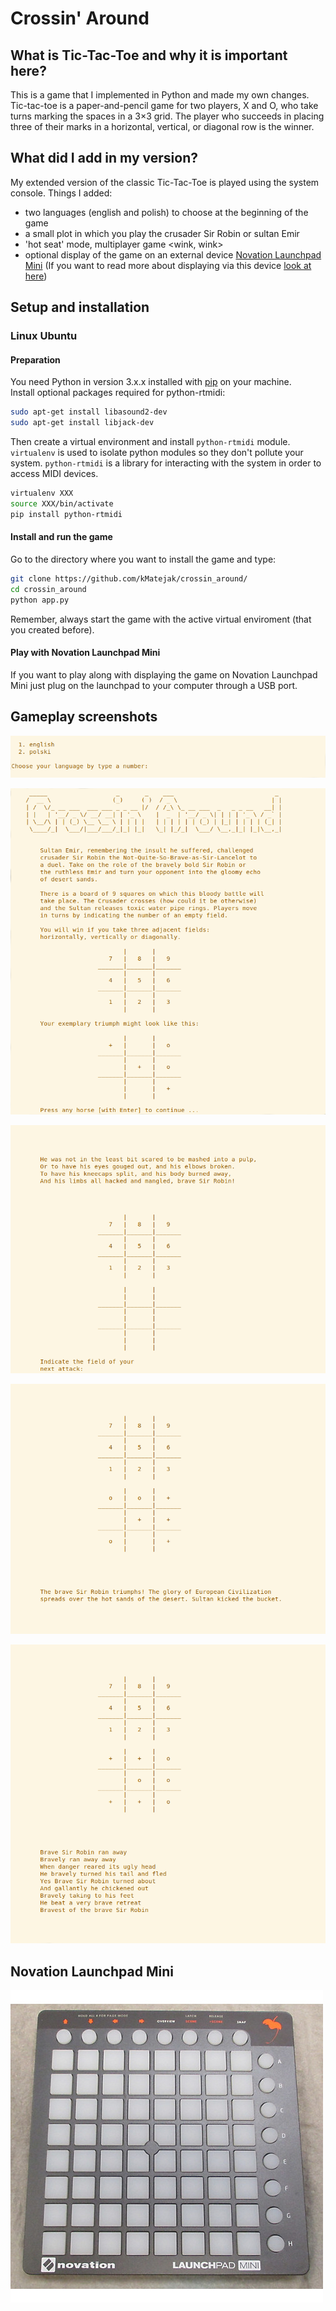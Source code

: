 # Crossin' Around
## What is Tic-Tac-Toe and why it is important here?  
This is a game that I implemented in Python and made my own changes. Tic-tac-toe is a paper-and-pencil game for two players, X and O, who take turns marking the spaces in a 3×3 grid. The player who succeeds in placing three of their marks in a horizontal, vertical, or diagonal row is the winner.
  
## What did I add in my version?  
My extended version of the classic Tic-Tac-Toe is played using the system console. Things I added:  
- two languages (english and polish) to choose at the beginning of the game  
- a small plot in which you play the crusader Sir Robin or sultan Emir  
- 'hot seat' mode, multiplayer game <wink, wink>  
- optional display of the game on an external device [Novation Launchpad Mini](https://novationmusic.com/launch/launchpad-mini) (If you want to read more about displaying via this device [look at here](https://github.com/maciejjankowski/launchpad-mini-starter))  

## Setup and installation  
### Linux Ubuntu  
#### Preparation  
You need Python in version 3.x.x installed with [pip](https://pip.pypa.io/en/stable/) on your machine.  
Install optional packages required for python-rtmidi:
```bash
sudo apt-get install libasound2-dev
sudo apt-get install libjack-dev
```
Then create a virtual environment and install `python-rtmidi` module. `virtualenv` is used to isolate python modules so they don't pollute your system. `python-rtmidi` is a library for interacting with the system in order to access MIDI devices.  
```bash
virtualenv XXX
source XXX/bin/activate
pip install python-rtmidi
```  
#### Install and run the game  
Go to the directory where you want to install the game and type:  
```bash
git clone https://github.com/kMatejak/crossin_around/
cd crossin_around
python app.py
```
Remember, always start the game with the active virtual enviroment (that you created before).  
  
#### Play with Novation Launchpad Mini  
If you want to play along with displaying the game on Novation Launchpad Mini just plug on the launchpad to your computer through a USB port.  
  
## Gameplay screenshots  
![](static/screenshot_001.png)  
  
![](static/screenshot_002.png)  
  
![](static/screenshot_003.png)  
  
![](static/screenshot_004.png)  
  
![](static/screenshot_005.png)  
  
## Novation Launchpad Mini  
![](static/novation-mini.jpeg)  
  
